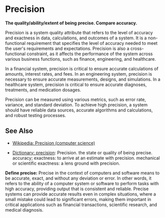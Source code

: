 # Precision

**The quality/ability/extent of being precise. Compare accuracy.**

<span data-chatgpt-prompt="explain precision (system quality attribute, non-functional requirement, cross-functional constraint )">

Precision is a system quality attribute that refers to the level of accuracy and exactness in data, calculations, and outcomes of a system. It is a non-functional requirement that specifies the level of accuracy needed to meet the user's requirements and expectations. Precision is also a cross-functional constraint, as it affects the performance of the system across various business functions, such as finance, engineering, and healthcare.

In a financial system, precision is critical to ensure accurate calculations of amounts, interest rates, and fees. In an engineering system, precision is necessary to ensure accurate measurements, designs, and simulations. In a healthcare system, precision is critical to ensure accurate diagnoses, treatments, and medication dosages.

Precision can be measured using various metrics, such as error rate, variance, and standard deviation. To achieve high precision, a system should have reliable data sources, accurate algorithms and calculations, and robust testing processes.

</span>

## See Also

* [Wikipedia: Precision (computer science)](https://wikipedia.org/wiki/Precision_(computer_science))

* [Dictionary: precision](https://www.dictionary.com/browse/precision): Precision. the state or quality of being precise.
accuracy; exactness: to arrive at an estimate with precision. mechanical or scientific exactness: a lens ground with precision.

**Define precise:** <span data-chatgpt-prompt="define precise (computers and software)">Precise in the context of computers and software means to be accurate, exact, and without any deviation or error. In other words, it refers to the ability of a computer system or software to perform tasks with high accuracy, providing output that is consistent and reliable. Precise systems can provide accurate results even in complex situations, where a small mistake could lead to significant errors, making them important in critical applications such as financial transactions, scientific research, and medical diagnosis.</span>
